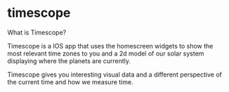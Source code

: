 # timescope

What is Timescope?

Timescope is a IOS app that uses the homescreen widgets to show the most relevant time zones 
to you and a 2d model of our solar system displaying where the planets are currently.

Timescope gives you interesting visual data and a different perspective of 
the current time and how we measure time.
